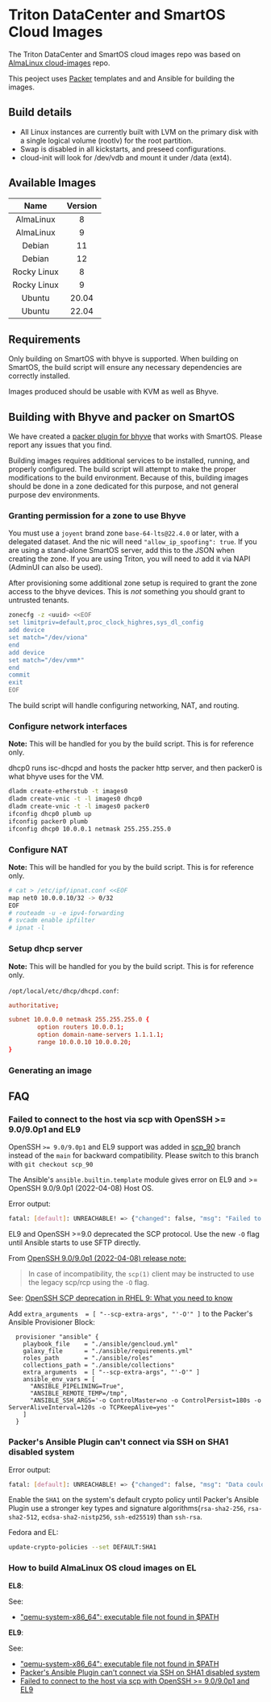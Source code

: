<!--
    This Source Code Form is subject to the terms of the Mozilla Public
    License, v. 2.0. If a copy of the MPL was not distributed with this
    file, You can obtain one at http://mozilla.org/MPL/2.0/.

    Copyright 2023 MNX Cloud, Inc.
 -->

# Triton DataCenter and SmartOS Cloud Images

The Triton DataCenter and SmartOS cloud images repo was based on [AlmaLinux cloud-images](https://github.com/AlmaLinux/cloud-images) repo.

This peoject uses [Packer](https://www.packer.io/) templates and and Ansible for building the images.

## Build details

* All Linux instances are currently built with LVM on the primary disk with a single logical volume (rootlv) for the root partition.
* Swap is disabled in all kickstarts, and preseed configurations.
* cloud-init will look for /dev/vdb and mount it under /data (ext4).

## Available Images

| Name        | Version |
| :---------: | :-----: |
| AlmaLinux   | 8       |
| AlmaLinux   | 9       |
| Debian      | 11      |
| Debian      | 12      |
| Rocky Linux | 8       |
| Rocky Linux | 9       |
| Ubuntu      | 20.04   |
| Ubuntu      | 22.04   |

## Requirements

Only building on SmartOS with bhyve is supported. When building on SmartOS, the build script will ensure any necessary dependencies are correctly installed.

Images produced should be usable with KVM as well as Bhyve.

## Building with Bhyve and packer on SmartOS

We have created a [packer plugin for bhyve](https://github.com/TritonDataCenter/packer-plugin-bhyve) that works with SmartOS. Please report any issues that you find.

Building images requires additional services to be installed, running, and properly configured. The build script will attempt to make the proper modifications to the build environment. Because of this, building images should be done in a zone dedicated for this purpose, and not general purpose dev environments.

### Granting permission for a zone to use Bhyve

You must use a `joyent` brand zone `base-64-lts@22.4.0` or later, with a delegated dataset. And the nic will need `"allow_ip_spoofing": true`. If you are using a stand-alone SmartOS server, add this to the JSON when creating the zone. If you are using Triton, you will need to add it via NAPI (AdminUI can also be used).

After provisioning some additional zone setup is required to grant the zone access to the bhyve devices. This is *not* something you should grant to untrusted tenants.

```sh
zonecfg -z <uuid> <<EOF
set limitpriv=default,proc_clock_highres,sys_dl_config
add device
set match="/dev/viona"
end
add device
set match="/dev/vmm*"
end
commit
exit
EOF
```

The build script will handle configuring networking, NAT, and routing.

### Configure network interfaces

**Note:** This will be handled for you by the build script. This is for reference only.

dhcp0 runs isc-dhcpd and hosts the packer http server, and then packer0 is what bhyve uses for the VM.

```sh
dladm create-etherstub -t images0
dladm create-vnic -t -l images0 dhcp0
dladm create-vnic -t -l images0 packer0
ifconfig dhcp0 plumb up
ifconfig packer0 plumb
ifconfig dhcp0 10.0.0.1 netmask 255.255.255.0
```

### Configure NAT

**Note:** This will be handled for you by the build script. This is for reference only.

```sh
# cat > /etc/ipf/ipnat.conf <<EOF
map net0 10.0.0.10/32 -> 0/32
EOF
# routeadm -u -e ipv4-forwarding
# svcadm enable ipfilter
# ipnat -l
```

### Setup dhcp server

**Note:** This will be handled for you by the build script. This is for reference only.

`/opt/local/etc/dhcp/dhcpd.conf`:

```conf
authoritative;

subnet 10.0.0.0 netmask 255.255.255.0 {
        option routers 10.0.0.1;
        option domain-name-servers 1.1.1.1;
        range 10.0.0.10 10.0.0.20;
}
```

### Generating an image

## FAQ

### Failed to connect to the host via scp with OpenSSH >= 9.0/9.0p1 and EL9

OpenSSH `>= 9.0/9.0p1` and EL9 support was added in [scp_90](https://github.com/AlmaLinux/cloud-images/tree/scp_90) branch instead of the `main` for backward compatibility. Please switch to this branch with `git checkout scp_90`

The Ansible's `ansible.builtin.template` module gives error on EL9 and >= OpenSSH 9.0/9.0p1 (2022-04-08) Host OS.

Error output:

```sh
fatal: [default]: UNREACHABLE! => {"changed": false, "msg": "Failed to connect to the host via scp: bash: line 1: /usr/lib/sftp-server: No such file or directory\nConnection closed\r\n", "unreachable": true}
```

EL9 and OpenSSH >=9.0 deprecated the SCP protocol. Use the new `-O` flag until Ansible starts to use SFTP directly.

From [OpenSSH 9.0/9.0p1 \(2022-04-08\) release note:](https://www.openssh.com/txt/release-9.0)

> In case of incompatibility, the `scp(1)` client may be instructed to use
the legacy scp/rcp using the `-O` flag.

See: [OpenSSH SCP deprecation in RHEL 9: What you need to know](https://www.redhat.com/en/blog/openssh-scp-deprecation-rhel-9-what-you-need-know)

Add `extra_arguments  = [ "--scp-extra-args", "'-O'" ]` to the Packer's Ansible Provisioner Block:

```hcl
  provisioner "ansible" {
    playbook_file    = "./ansible/gencloud.yml"
    galaxy_file      = "./ansible/requirements.yml"
    roles_path       = "./ansible/roles"
    collections_path = "./ansible/collections"
    extra_arguments  = [ "--scp-extra-args", "'-O'" ]
    ansible_env_vars = [
      "ANSIBLE_PIPELINING=True",
      "ANSIBLE_REMOTE_TEMP=/tmp",
      "ANSIBLE_SSH_ARGS='-o ControlMaster=no -o ControlPersist=180s -o ServerAliveInterval=120s -o TCPKeepAlive=yes'"
    ]
  }
```

### Packer's Ansible Plugin can't connect via SSH on SHA1 disabled system

Error output:

```sh
fatal: [default]: UNREACHABLE! => {"changed": false, "msg": "Data could not be sent to remote host \"127.0.0.1\". Make sure this host can be reached over ssh: ssh_dispatch_run_fatal: Connection to 127.0.0.1 port 43729: error in libcrypto\r\n", "unreachable": true}
```

Enable the `SHA1` on the system's default crypto policy until Packer's Ansible Plugin use a stronger key types and signature algorithms(`rsa-sha2-256`, `rsa-sha2-512`, `ecdsa-sha2-nistp256`, `ssh-ed25519`) than `ssh-rsa`.

Fedora and EL:

```sh
update-crypto-policies --set DEFAULT:SHA1
```

### How to build AlmaLinux OS cloud images on EL

**EL8**:

See:

* ["qemu-system-x86_64": executable file not found in $PATH](https://github.com/AlmaLinux/cloud-images#qemu-system-x86_64-executable-file-not-found-in-path)

**EL9**:

See:

* ["qemu-system-x86_64": executable file not found in $PATH](https://github.com/AlmaLinux/cloud-images#qemu-system-x86_64-executable-file-not-found-in-path)
* [Packer's Ansible Plugin can't connect via SSH on SHA1 disabled system](https://github.com/AlmaLinux/cloud-images#packers-ansible-plugin-cant-connect-via-ssh-on-sha1-disabled-system)
* [Failed to connect to the host via scp with OpenSSH >= 9.0/9.0p1 and EL9](https://github.com/AlmaLinux/cloud-images#failed-to-connect-to-the-host-via-scp-with-openssh--9090p1-and-el9)
